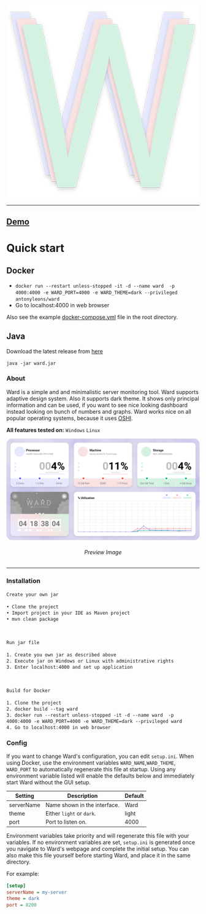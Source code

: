 <h3 align = "center">
    <img src = "images/logo.png" alt = "Logo" />
</h3>

---

## [Demo](https://status.leons.dev)

# Quick start

## Docker

* `docker run --restart unless-stopped -it -d --name ward  -p 4000:4000 -e WARD_PORT=4000 -e WARD_THEME=dark --privileged antonyleons/ward`
* Go to localhost:4000 in web browser

Also see the example [docker-compose.yml](https://github.com/AntonyLeons/Ward/blob/main/docker-compose.yml) file in the root directory.

## Java

Download the latest release from [here](https://github.com/AntonyLeons/Ward/releases/latest)

```console
java -jar ward.jar
```

### About

Ward is a simple and and minimalistic server monitoring tool. Ward supports adaptive design system. Also it supports dark theme.
It shows only principal information and can be used, if you want to see nice looking dashboard instead looking on bunch of numbers and graphs.
Ward works nice on all popular operating systems, because it uses [OSHI](https://github.com/oshi/oshi).

**All features tested on:** `Windows` `Linux`

<p align = "center">
    <img src = "images/preview.png" alt = "Preview Image" />
    <h6 align = "center">Preview Image</h6>
</p>

---

### Installation

    Create your own jar

    • Clone the project
    • Import project in your IDE as Maven project
    • mvn clean package

<br>

    Run jar file

    1. Create you own jar as described above
    2. Execute jar on Windows or Linux with administrative rights
    3. Enter localhost:4000 and set up application

<br>

    Build for Docker

    1. Clone the project
    2. docker build --tag ward
    3. docker run --restart unless-stopped -it -d --name ward  -p 4000:4000 -e WARD_PORT=4000 -e WARD_THEME=dark --privileged ward
    4. Go to localhost:4000 in web browser

### Config

If you want to change Ward's configuration, you can edit `setup.ini`. When using Docker, use the environment variables `WARD_NAME`,`WARD_THEME`, `WARD_PORT` to automatically regenerate this file at startup. Using any environment variable listed will enable the defaults below and immediately start Ward without the GUI setup. 

| Setting    | Description                  | Default |
|------------|------------------------------|---------|
| serverName | Name shown in the interface. | Ward    |
| theme      | Either `light` or `dark`.    | light   |
| port       | Port to listen on.           | 4000    |

Environment variables take priority and will regenerate this file with your variables. If no environment variables are set, `setup.ini` is generated once you navigate to Ward's webpage and complete the initial setup. You can also make this file yourself before starting Ward, and place it in the same directory.

For example:

```ini
[setup]
serverName = my-server
theme = dark
port = 8200
```
